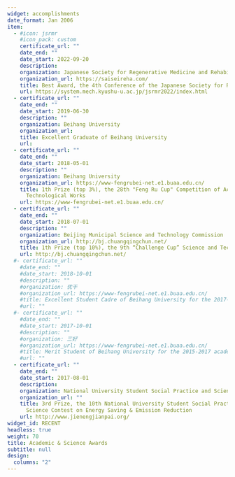 ```yaml
---
widget: accomplishments
date_format: Jan 2006
item:
  - #icon: jsrmr
    #icon_pack: custom
    certificate_url: ""
    date_end: ""
    date_start: 2022-09-20
    description: 
    organization: Japanese Society for Regenerative Medicine and Rehabilitation (JSRMR 2022)
    organization_url: https://saiseireha.com/
    title: Best Award, the 4th Conference of the Japanese Society for Regenerative Medicine and Rehabilitation (JSRMR 2022)
    url: https://system.mech.kyushu-u.ac.jp/jsrmr2022/index.html
  - certificate_url: ""
    date_end: ""
    date_start: 2019-06-30
    description: ""
    organization: Beihang University
    organization_url: 
    title: Excellent Graduate of Beihang University
    url: 
  - certificate_url: ""
    date_end: ""
    date_start: 2018-05-01
    description: ""
    organization: Beihang University
    organization_url: https://www-fengrubei-net.e1.buaa.edu.cn/
    title: 1th Prize (top 3%), the 28th "Feng Ru Cup" Competition of Academic and
      Technological Works
    url: https://www-fengrubei-net.e1.buaa.edu.cn/
  - certificate_url: ""
    date_end: ""
    date_start: 2018-07-01
    description: ""
    organization: Beijing Municipal Science and Technology Commission
    organization_url: http://bj.chuangqingchun.net/
    title: 1th Prize (top 10%), the 9th “Challenge Cup” Science and Technology Works Competition (Beijing)
    url: http://bj.chuangqingchun.net/
  #- certificate_url: ""
    #date_end: ""
    #date_start: 2018-10-01
    #description: ""
    #organization: 优干
    #organization_url: https://www-fengrubei-net.e1.buaa.edu.cn/
    #title: Excellent Student Cadre of Beihang University for the 2017-2018 academic year
    #url: ""
  #- certificate_url: ""
    #date_end: ""
    #date_start: 2017-10-01
    #description: ""
    #organization: 三好
    #organization_url: https://www-fengrubei-net.e1.buaa.edu.cn/
    #title: Merit Student of Beihang University for the 2015-2017 academic year
    #url: ""
  - certificate_url: ""
    date_end: ""
    date_start: 2017-08-01
    description: 
    organization: National University Student Social Practice and Science Contest on Energy Saving and Emission Reduction Commission
    organization_url: ""
    title: 3rd Prize, the 10th National University Student Social Practice and
      Science Contest on Energy Saving & Emission Reduction
    url: http://www.jienengjianpai.org/
widget_id: RECENT
headless: true
weight: 70
title: Academic & Science Awards
subtitle: null
design:
  columns: "2"
---
```


